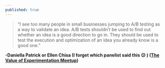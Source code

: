 ```yaml
---
published: true
---
```

> “I see too many people in small businesses jumping to A/B testing as a way to validate an idea. A/B tests shouldn’t be used to find out whether an idea is a good direction to go in. They should be used to test the execution and optimization of an idea you already know is a good one.”

**-Daniella Patrick or Ellen Chisa (I forget which panelist said this 😕 ) ([The Value of Experimentation Meetup](https://www.meetup.com/preview/productthinking/events/236995537))**
